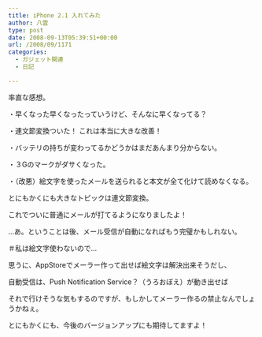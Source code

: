 ```yaml
---
title: iPhone 2.1 入れてみた
author: 八雲
type: post
date: 2008-09-13T05:39:51+00:00
url: /2008/09/1171
categories:
  - ガジェット関連
  - 日記

---
```

率直な感想。
  
・早くなった早くなったっていうけど、そんなに早くなってる？
  
・連文節変換ついた！ これは本当に大きな改善！
  
・バッテリの持ちが変わってるかどうかはまだあんまり分からない。
  
・３Gのマークがダサくなった。
  
・（改悪）絵文字を使ったメールを送られると本文が全て化けて読めなくなる。

とにもかくにも大きなトピックは連文節変換。
  
これでついに普通にメールが打てるようになりましたよ！
  
…あ。ということは後、メール受信が自動になればもう完璧かもしれない。
  
＃私は絵文字使わないので…

思うに、AppStoreでメーラー作って出せば絵文字は解決出来そうだし、
  
自動受信は、Push Notification Service？（うろおぼえ）が動き出せば
  
それで行けそうな気もするのですが、もしかしてメーラー作るの禁止なんでしょうかねぇ。
  
とにもかくにも、今後のバージョンアップにも期待してますよ！